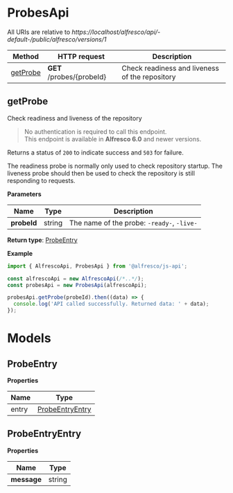 # ProbesApi

All URIs are relative to *https://localhost/alfresco/api/-default-/public/alfresco/versions/1*

| Method                | HTTP request              | Description                                    |
|-----------------------|---------------------------|------------------------------------------------|
| [getProbe](#getProbe) | **GET** /probes/{probeId} | Check readiness and liveness of the repository |

## getProbe

Check readiness and liveness of the repository

> No authentication is required to call this endpoint.  
> This endpoint is available in **Alfresco 6.0** and newer versions.

Returns a status of `200` to indicate success and `503` for failure.

The readiness probe is normally only used to check repository startup.
The liveness probe should then be used to check the repository is still responding to requests.

**Parameters**

| Name        | Type   | Description                                |
|-------------|--------|--------------------------------------------|
| **probeId** | string | The name of the probe: `-ready-`, `-live-` | 

**Return type**: [ProbeEntry](#ProbeEntry)

**Example**

```javascript
import { AlfrescoApi, ProbesApi } from '@alfresco/js-api';

const alfrescoApi = new AlfrescoApi(/*..*/);
const probesApi = new ProbesApi(alfrescoApi);

probesApi.getProbe(probeId).then((data) => {
  console.log('API called successfully. Returned data: ' + data);
});
```

# Models

## ProbeEntry

**Properties**

| Name  | Type                                |
|-------|-------------------------------------|
| entry | [ProbeEntryEntry](#ProbeEntryEntry) |

## ProbeEntryEntry

**Properties**

| Name        | Type   |
|-------------|--------|
| **message** | string |




